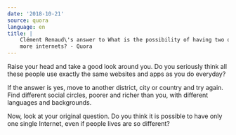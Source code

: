 ```yaml
---
date: '2018-10-21'
source: quora
language: en
title: |
    Clément Renaud\'s answer to What is the possibility of having two or
    more internets? - Quora
---
```


Raise your head and take a good look around you. Do you seriously think
all these people use exactly the same websites and apps as you do
everyday?

If the answer is yes, move to another district, city or country and try
again. Find different social circles, poorer and richer than you, with
different languages and backgrounds.

Now, look at your original question. Do you think it is possible to have
only one single Internet, even if people lives are so different?
